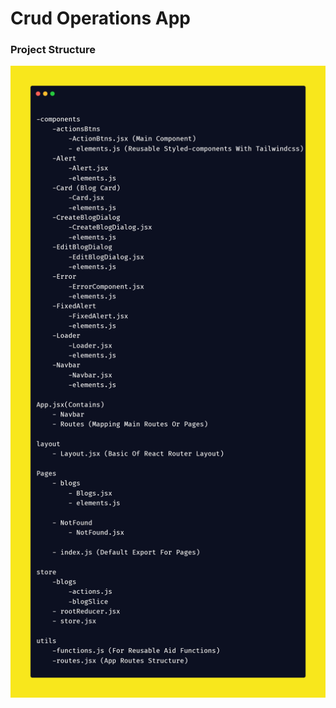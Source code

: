 # Crud Operations App

### Project Structure

![image description](https://raw.githubusercontent.com/magdyMohammed20/blogs-app/main/src/assets/structure.png)
